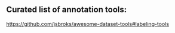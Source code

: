 
## Curated list of annotation tools:

https://github.com/jsbroks/awesome-dataset-tools#labeling-tools
